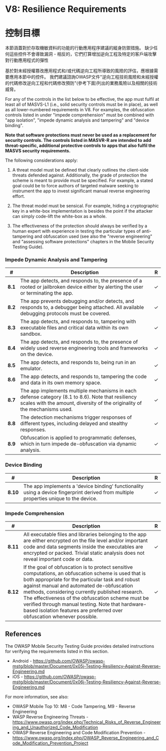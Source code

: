 # V8: Resilience Requirements

# 控制目標

本節涵蓋對於存取機敏資料的功能的行動應用程序建議的縱身防禦措施。
缺少任何這些控件不會導致漏洞 - 相反的，它們打算增加逆向工程及特定的客戶端攻擊對行動應用程式的彈性


基於對未經授權篡改應用程式和/或代碼逆向工程所導致的風險的評估，應根據需要應用本節中的控件。
我們建議諮詢OWASP文件"逆向工程技術風險和未經授權的代碼修改逆向工程和代碼修改預防"(參考下面)列出的業務風險以及相關的技術威脅。

For any of the controls in the list below to be effective, the app must fulfil at least all of MASVS-L1 (i.e., solid security controls must be in place), as well as all lower-numbered requirements in V8. For examples, the obfuscation controls listed in under "impede comprehension" must be combined with "app isolation", "impede dynamic analysis and tampering" and "device binding".

**Note that software protections must never be used as a replacement for security controls. The controls listed in MASVR-R are intended to add threat-specific, additional protective controls to apps that also fulfil the MASVS security requirements.**

The following considerations apply:

1. A threat model must be defined that clearly outlines the client-side threats defended against. Additionally, the grade of protection the scheme is meant to provide must be specified. For example, a stated goal could be to force authors of targeted malware seeking to instrument the app to invest significant manual reverse engineering effort.

2. The threat model must be sensical. For example, hiding a cryptographic key in a white-box implementation is besides the point if the attacker can simply code-lift the white-box as a whole. 

3. The effectiveness of the protection should always be verified by a human expert with experience in testing the particular types of anti-tampering and obfuscation used (see also the "reverse engineering" and "assessing software protections" chapters in the Mobile Security Testing Guide).

### Impede Dynamic Analysis and Tampering

| # | Description | R |
| --- | --- | --- |
| **8.1** | The app detects, and responds to, the presence of a rooted or jailbroken device either by alerting the user or terminating the app. | ✓ |
| **8.2** | The app prevents debugging and/or detects, and responds to, a debugger being attached. All available debugging protocols must be covered. | ✓ |
| **8.3** | The app detects, and responds to, tampering with executable files and critical data within its own sandbox. | ✓ |
| **8.4** | The app detects, and responds to, the presence of widely used reverse engineering tools and frameworks on the device.| ✓ |
| **8.5** | The app detects, and responds to, being run in an emulator.  | ✓ |
| **8.6** | The app detects, and responds to, tampering the code and data in its own memory space. | ✓ |
| **8.7** | The app implements multiple mechanisms in each defense category (8.1 to 8.6). Note that resiliency scales with the amount, diversity of the originality of the mechanisms used. | ✓ |
| **8.8** | The detection mechanisms trigger responses of different types, including delayed and stealthy responses. | ✓ |
| **8.9** | Obfuscation is applied to programmatic defenses, which in turn impede de-obfuscation via dynamic analysis.  | ✓ |

### Device Binding

| # | Description | R |
| --- | --- | --- |
| **8.10** | The app implements a 'device binding' functionality using a device fingerprint derived from multiple properties unique to the device. | ✓ |

### Impede Comprehension

| # | Description | R |
| --- | --- | --- |
| **8.11** |All executable files and libraries belonging to the app are either encrypted on the file level and/or important code and data segments inside the executables are encrypted or packed. Trivial static analysis does not reveal important code or data. | ✓ |
| **8.12** | If the goal of obfuscation is to protect sensitive computations, an obfuscation scheme is used that is both appropriate for the particular task and robust against manual and automated de-obfuscation methods, considering currently published research. The effectiveness of the obfuscation scheme must be verified through manual testing. Note that hardware-based isolation features are preferred over obfuscation whenever possible. | ✓ |

## References

The OWASP Mobile Security Testing Guide provides detailed instructions for verifying the requirements listed in this section.

- Android - https://github.com/OWASP/owasp-mstg/blob/master/Document/0x05j-Testing-Resiliency-Against-Reverse-Engineering.md
- iOS - https://github.com/OWASP/owasp-mstg/blob/master/Document/0x06j-Testing-Resiliency-Against-Reverse-Engineering.md

For more information, see also:

- OWASP Mobile Top 10: M8 - Code Tampering, M9 - Reverse Engineering
- WASP Reverse Engineering Threats -https://www.owasp.org/index.php/Technical_Risks_of_Reverse_Engineering_and_Unauthorized_Code_Modification
- OWASP Reverse Engineering and Code Modification Prevention - https://www.owasp.org/index.php/OWASP_Reverse_Engineering_and_Code_Modification_Prevention_Project
